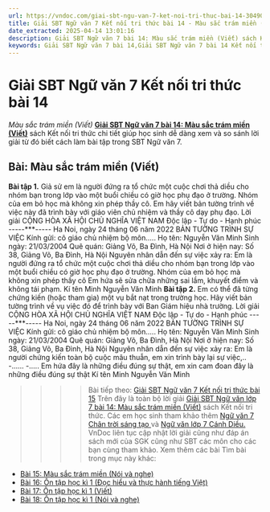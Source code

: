 ```yaml
---
url: https://vndoc.com/giai-sbt-ngu-van-7-ket-noi-tri-thuc-bai-14-304906
title: Giải SBT Ngữ văn 7 Kết nối tri thức bài 14 - Màu sắc trám miền (Viết) - VnDoc.com
date_extracted: 2025-04-14 13:01:16
description: Giải SBT Ngữ văn 7 bài 14: Màu sắc trám miền (Viết) sách Kết nối tri thức có đáp án chi tiết cho các bạn cùng tham khảo.
keywords: Giải SBT Ngữ văn 7 bài 14,Giải SBT Ngữ văn 7 bài 14 Kết nối tri thức,Giải sách bài tập Ngữ văn KNTT lớp 7,Ngữ văn lớp 7 Kết nối tri thức,giải bài tập ngữ văn lớp 7,bài Màu sắc trám miền (Viết)
---
```


# Giải SBT Ngữ văn 7 Kết nối tri thức bài 14
 _Màu sắc trám miền \(Viết\)_
[**Giải SBT Ngữ văn 7 bài 14: Màu sắc trám miền \(Viết\)**](<https://vndoc.com/giai-sbt-ngu-van-7-ket-noi-tri-thuc-bai-14-304906>) sách Kết nối tri thức chi tiết giúp học sinh dễ dàng xem và so sánh lời giải từ đó biết cách làm bài tập trong SBT Ngữ văn 7.
## Bài: Màu sắc trám miền \(Viết\)
**Bài tập 1.** Giả sử em là người đứng ra tổ chức một cuộc chơi thả diều cho nhóm bạn trong lớp vào một buổi chiều có giờ học phụ đạo ở trường. Nhóm của em bỏ học mà không xin phép thầy cô. Em hãy viết bản tường trình về việc này đã trình bày với giáo viên chủ nhiệm và thầy cô dạy phụ đạo.
Lời giải
CỘNG HÒA XÃ HỘI CHỦ NGHĨA VIỆT NAM
Độc lập - Tự do - Hạnh phúc
\-----\*\*\*-----
Ha Noi, ngày 24 tháng 06 năm 2022
BẢN TƯỜNG TRÌNH SỰ VIỆC
Kính gửi: cô giáo chủ nhiệm bộ môn.....
Họ tên: Nguyễn Văn Minh
Sinh ngày: 21/03/2004
Quê quán: Giảng Võ, Ba Đình, Hà Nội
Nơi ở hiện nay: Số 38, Giảng Võ, Ba Đình, Hà Nội
Nguyên nhân dẫn đến sự việc xảy ra: Em là người đứng ra tổ chức một cuộc chơi thả diều cho nhóm bạn trong lớp vào một buổi chiều có giờ học phụ đạo ở trường. Nhóm của em bỏ học mà không xin phép thầy cô
Em hứa sẽ sửa chữa những sai lầm, khuyết điểm và không tái phạm.
Kí tên
Minh
Nguyễn Văn Minh
**Bài tập 2.** Em có thể đã từng chứng kiến \(hoặc tham gia\) một vụ bắt nạt trong trường học. Hãy viết bản tường trình về vụ việc đó để trình bày với Ban Giám hiệu nhà trường.
Lời giải
CỘNG HÒA XÃ HỘI CHỦ NGHĨA VIỆT NAM
Độc lập - Tự do - Hạnh phúc
\-----\*\*\*-----
Ha Noi, ngày 24 tháng 06 năm 2022
BẢN TƯỜNG TRÌNH SỰ VIỆC
Kính gửi: cô giáo chủ nhiệm bộ môn.....
Họ tên: Nguyễn Văn Minh
Sinh ngày: 21/03/2004
Quê quán: Giảng Võ, Ba Đình, Hà Nội
Nơi ở hiện nay: Số 38, Giảng Võ, Ba Đình, Hà Nội
Nguyên nhân dẫn đến sự việc xảy ra: Em là người chứng kiến toàn bộ cuộc mâu thuẫn, em xin trình bày lại sự việc,..
-......
-.....
Em hứa đây là những điều đúng sự thật, em xin cam đoan đây là những điều đúng sự thật
Kí tên
Minh
Nguyễn Văn Minh
>>>> Bài tiếp theo: [Giải SBT Ngữ văn 7 Kết nối tri thức bài 15](<https://vndoc.com/giai-sbt-ngu-van-7-ket-noi-tri-thuc-bai-15-304909>)
Trên đây là toàn bộ lời giải [Giải SBT Ngữ văn lớp 7 bài 14: Màu sắc trám miền \(Viết\)](<https://vndoc.com/giai-sbt-ngu-van-7-ket-noi-tri-thuc-bai-14-304906>) sách Kết nối tri thức. Các em học sinh tham khảo thêm [Ngữ văn 7 Chân trời sáng tạo ](<https://vndoc.com/ngu-van-7-ctst-tap1>)và [Ngữ văn lớp 7 Cánh Diều.](<https://vndoc.com/ngu-van-7-tap-1-cd>) VnDoc liên tục cập nhật lời giải cũng như đáp án sách mới của SGK cũng như SBT các môn cho các bạn cùng tham khảo.
Xem thêm các bài Tìm bài trong mục này khác:
  * [Bài 15: Màu sắc trám miền \(Nói và nghe\)](</giai-sbt-ngu-van-7-ket-noi-tri-thuc-bai-15-304909>)
  * [Bài 16: Ôn tập học kì 1 \(Đọc hiểu và thực hành tiếng Việt\)](</giai-sbt-ngu-van-7-ket-noi-tri-thuc-bai-16-304910>)
  * [Bài 17: Ôn tập học kì 1 \(Viết\)](</giai-sbt-ngu-van-7-ket-noi-tri-thuc-bai-17-304911>)
  * [Bài 18: Ôn tập học kì 1 \(Nói và nghe\)](</giai-sbt-ngu-van-7-ket-noi-tri-thuc-bai-18-304913>)

